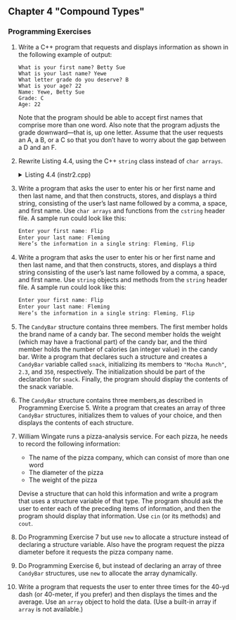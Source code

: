 ## Chapter 4 "Compound Types"
### Programming Exercises

1. Write a C++ program that requests and displays information as shown in the following example of output:
    ```
    What is your first name? Betty Sue
    What is your last name? Yewe
    What letter grade do you deserve? B
    What is your age? 22
    Name: Yewe, Betty Sue
    Grade: C
    Age: 22
    ```
    Note that the program should be able to accept first names that comprise more
    than one word. Also note that the program adjusts the grade downward—that is, up
    one letter. Assume that the user requests an A, a B, or a C so that you don’t have to
    worry about the gap between a D and an F.
    
2. Rewrite Listing 4.4, using the C++ `string` class instead of `char arrays`.
    <details>
      <summary>Listing 4.4 (instr2.cpp)</summary>

      ```cpp
      // instr2.cpp -- reading more than one word with getline
      #include <iostream>
      int main()
      {
          using namespace std;
          const int ArSize = 20;
          char name[ArSize];
          char dessert[ArSize];
  
          cout << "Enter your name:\n";
          cin.getline(name, ArSize); // reads through newline
          cout << "Enter your favorite dessert:\n";
          cin.getline(dessert, ArSize);
          cout << "I have some delicious " << dessert;
          cout << " for you, " << name << ".\n";
          return 0;
      }
      ```
    </details>

3. Write a program that asks the user to enter his or her first name and then last
name, and that then constructs, stores, and displays a third string, consisting of the
user’s last name followed by a comma, a space, and first name. Use `char arrays` and
functions from the `cstring` header file. A sample run could look like this:
    ```cpp
    Enter your first name: Flip
    Enter your last name: Fleming
    Here’s the information in a single string: Fleming, Flip
    ```
    
4. Write a program that asks the user to enter his or her first name and then last
name, and that then constructs, stores, and displays a third string consisting of the
user’s last name followed by a comma, a space, and first name. Use `string` objects
and methods from the `string` header file. A sample run could look like this:
    ```cpp
    Enter your first name: Flip
    Enter your last name: Fleming
    Here’s the information in a single string: Fleming, Flip
    ```
    
5. The `CandyBar` structure contains three members. The first member holds the brand
name of a candy bar. The second member holds the weight (which may have a fractional part) 
of the candy bar, and the third member holds the number of calories
(an integer value) in the candy bar. Write a program that declares such a structure
and creates a `CandyBar` variable called `snack`, initializing its members to `"Mocha
Munch"`, `2.3`, and `350`, respectively. The initialization should be part of the declaration for `snack`. 
Finally, the program should display the contents of the snack variable.

6. The `CandyBar` structure contains three members,as described in Programming
Exercise 5. Write a program that creates an array of three `CandyBar` structures, initializes 
them to values of your choice, and then displays the contents of each structure.

7. William Wingate runs a pizza-analysis service. For each pizza, he needs to record
the following information:
    * The name of the pizza company, which can consist of more than one word
    * The diameter of the pizza
    * The weight of the pizza
    
    Devise a structure that can hold this information and write a program that uses a
    structure variable of that type. The program should ask the user to enter each of the
    preceding items of information, and then the program should display that information. 
    Use `cin` (or its methods) and `cout`.

8. Do Programming Exercise 7 but use `new` to allocate a structure instead of declaring
a structure variable. Also have the program request the pizza diameter before it
requests the pizza company name.

9. Do Programming Exercise 6, but instead of declaring an array of three `CandyBar`
structures, use `new` to allocate the array dynamically.

10. Write a program that requests the user to enter three times for the 40-yd dash (or
40-meter, if you prefer) and then displays the times and the average. Use an `array`
object to hold the data. (Use a built-in array if `array` is not available.)
